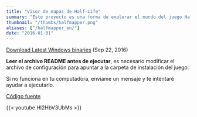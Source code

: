 ```yaml
---
title: "Visor de mapas de Half-Life"
summary: "Este proyecto es una forma de explorar el mundo del juego Half-Life. Permite el renderizado en tiempo real de todas las instalaciones de Black Mesa Research Facility."
thumbnail: "/thumbs/halfmapper.png"
aliases: ["/halfmapper_en/"]
date: "2016-01-01"
---
```

	
[Download Latest Windows binaries](https://github.com/gzalo/HalfMapper/releases/tag/v0.1) (Sep 22, 2016)

**Leer el archivo README antes de ejecutar**, es necesario modificar el archivo de configuración para apuntar a la carpeta de instalación del juego.

Si no funciona en tu computadora, enviame un mensaje y te intentaré ayudar a ejecutarlo.

[Código fuente](https://github.com/gzalo/HalfMapper)

{{< youtube Hl2HbV3UbMs >}}